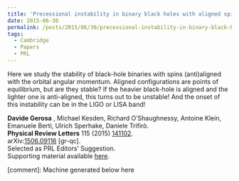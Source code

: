 ```yaml
---
title: 'Precessional instability in binary black holes with aligned spins'
date: 2015-06-30
permalink: /posts/2015/06/30/precessional-instability-in-binary-black-holes-with-aligned-spins
tags:
  - Cambridge
  - Papers
  - PRL
---
```


Here we study the stability of black-hole binaries with spins (anti)aligned with the orbital angular momentum. Aligned configurations are points of equilibrium, but are they stable? If the heavier black-hole is aligned and the lighter one is anti-aligned, this turns out to be unstable! And the onset of this instability can be in the LIGO or LISA band!

**Davide Gerosa** , Michael Kesden, Richard O’Shaughnessy, Antoine Klein, Emanuele Berti, Ulrich Sperhake, Daniele Trifirò.  
**Physical Review Letters** 115 (2015) [141102](<http://journals.aps.org/prl/abstract/10.1103/PhysRevLett.115.141102>).  
arXiv:[1506.09116](<http://arxiv.org/abs/arXiv:1506.09116>) [gr-qc].  
Selected as PRL Editors’ Suggestion.  
Supporting material available [here](<../../../../../index.html?p=224>).

[comment]: Machine generated below here
